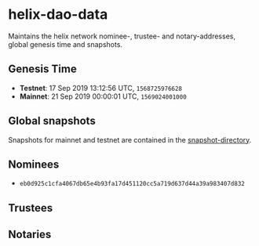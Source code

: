 # helix-dao-data
Maintains the helix network nominee-, trustee- and notary-addresses, global genesis time and snapshots.

## Genesis Time

- **Testnet**: 17 Sep 2019 13:12:56 UTC, `1568725976628`
- **Mainnet**: 21 Sep 2019 00:00:01 UTC,  `1569024001000`

## Global snapshots

Snapshots for mainnet and testnet are contained in the [snapshot-directory](https://github.com/HelixNetwork/helix-dao-data/tree/master/snapshots).

## Nominees

- `eb0d925c1cfa4067db65e4b93fa17d451120cc5a719d637d44a39a983407d832`

## Trustees

## Notaries
